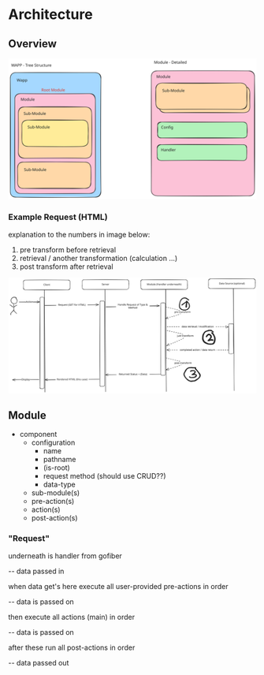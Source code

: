 # Architecture

## Overview

![](./.github/assets/wapp-architecture.svg)

### Example Request (HTML)

explanation to the numbers in image below:

1. pre transform before retrieval
2. retrieval / another transformation (calculation ...)
3. post transform after retrieval

![](./.github/assets/wapp-example-request.svg)

## Module

* component
    * configuration
        * name
        * pathname
        * (is-root)
        * request method (should use CRUD??)
        * data-type
    * sub-module(s)
    * pre-action(s)
    * action(s)
    * post-action(s)

### "Request"

underneath is handler from gofiber

-- data passed in

when data get's here execute all user-provided pre-actions in order

-- data is passed on

then execute all actions (main) in order

-- data is passed on

after these run all post-actions in order

-- data passed out